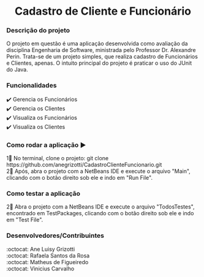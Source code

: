 <h1 align="center"> Cadastro de Cliente e Funcionário </h1>

### Descrição do projeto
O projeto em questão é uma aplicação desenvolvida como avaliação da disciplina Engenharia de Software, ministrada pelo Professor Dr. Alexandre Perin. Trata-se de um projeto simples, que realiza cadastro de Funcionários e Clientes, apenas. O intuito principal do projeto é praticar o uso do JUnit do Java.

### Funcionalidades
<div> ✔️ Gerencia os Funcionários <div>
<div> ✔️ Gerencia os Clientes <div>
<div> ✔️ Visualiza os Funcionários <div>
<div> ✔️ Visualiza os Clientes <div>

### Como rodar a aplicação ▶️
<div> 1⃣ No terminal, clone o projeto: git clone https://github.com/anegrizotti/CadastroClienteFuncionario.git <div>
<div> 2⃣ Após, abra o projeto com a NetBeans IDE e execute o arquivo "Main", clicando com o botão direito sob ele e indo em "Run File". <div>

### Como testar a aplicação 
<div> 2⃣ Abra o projeto com a NetBeans IDE e execute o arquivo "TodosTestes", encontrado em TestPackages, clicando com o botão direito sob ele e indo em "Test File". <div>

### Desenvolvedores/Contribuintes
<div> :octocat: Ane Luisy Grizotti <div>
<div> :octocat: Rafaela Santos da Rosa <div>
<div> :octocat: Matheus de Figueiredo <div>
<div> :octocat: Vinicius Carvalho <div>
